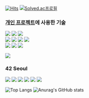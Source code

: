 [![Hits](https://hits.seeyoufarm.com/api/count/incr/badge.svg?url=https%3A%2F%2Fgithub.com%2Feezn%2Fhit-counter&count_bg=%2379C83D&title_bg=%23555555&icon=github.svg&icon_color=%23E7E7E7&title=Github&edge_flat=false)](https://hits.seeyoufarm.com)
[![Solved.ac프로필](http://mazassumnida.wtf/api/mini/generate_badge?boj=pplaneoo)](https://solved.ac/pplaneoo)


### [개인 프로젝트](https://github.com/eezn/spring-mini-todo)에 사용한 기술
<img src="https://img.shields.io/badge/Java-007396?style=flat&logo=java&logoColor=white"> <img src="https://img.shields.io/badge/Spring-6DB33F?style=flat&logo=spring&logoColor=white"> <img src="https://img.shields.io/badge/SpringBoot-6DB33F?style=flat&logo=springboot&logoColor=white"> </br>
<img src="https://img.shields.io/badge/JdbcTemplate-4E7C9D?style=flat&logo=jdbctemplate&logoColor=white"> <img src="https://img.shields.io/badge/MySQL-4479A1?style=flat&logo=MySQL&logoColor=white"> <img src="https://img.shields.io/badge/MariaDB-003545?style=flat&logo=MariaDB&logoColor=white"> <img src="https://img.shields.io/badge/H2 Database-1C20F7?style=flat&logo=H2&logoColor=white"> </br>
<img src="https://img.shields.io/badge/Thymeleaf-005F0F?style=flat&logo=thymeleaf&logoColor=white"> <img src="https://img.shields.io/badge/HTML5-E34F26?style=flat&logo=html5&logoColor=white"> <img src="https://img.shields.io/badge/CSS3-1572B6?style=flat&logo=CSS3&logoColor=white">

<img src="https://img.shields.io/badge/Amazon EC2-232F3E?style=flat&logo=Amazon AWS&logoColor=white"> 
<!-- Docker <img src="https://img.shields.io/badge/Docker-2496ED?style=flat&logo=Docker&logoColor=white"> -->

### 42 Seoul
<img src="https://img.shields.io/badge/Seoul-000000?style=flat&logo=42&logoColor=white"> <img src="https://img.shields.io/badge/Linux-FCC624?style=flat&logo=linux&logoColor=black"> <img src="https://img.shields.io/badge/Bash-4EAA25?style=flat&logo=gnubash&logoColor=white"> <img src="https://img.shields.io/badge/Vim-019733?style=flat&logo=Vim&logoColor=white"> <img src="https://img.shields.io/badge/C-00599C?style=flat"> <img src="https://img.shields.io/badge/CPP-00599C?style=flat">


![Top Langs](https://github-readme-stats.vercel.app/api/top-langs/?username=eezn&layout=compact&hide=objective-c,roff&langs_count=6&hide_title=true&card_width=445)
![Anurag's GitHub stats](https://github-readme-stats.vercel.app/api?username=eezn&show_icons=true)


<!--
Python <img src="https://img.shields.io/badge/Python-3776AB?style=flat&logo=python&logoColor=white"> 
Django <img src="https://img.shields.io/badge/Django-092E20?style=flat&logo=django&logoColor=white">

Tailwind CSS <img src="https://img.shields.io/badge/Tailwind CSS-06B6D4?style=flat&logo=tailwindcss&logoColor=white">

IntelliJ <img src="https://img.shields.io/badge/IntelliJ IDEA-000000?style=flat&logo=intellijidea&logoColor=white">
Visual Studio Code <img src="https://img.shields.io/badge/Visual Studio Code-007ACC?style=flat&logo=visualstudiocode&logoColor=white">

[![mazandi profile](http://mazandi.herokuapp.com/api?handle=pplaneoo&theme=light)](https://github.com/eezn/problem-solving) -
-->
